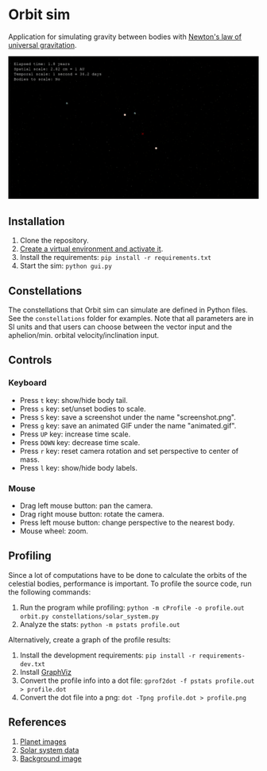 # Orbit sim

Application for simulating gravity between bodies with [Newton's law of universal gravitation](https://en.wikipedia.org/wiki/Newton%27s_law_of_universal_gravitation).

![Animated GIF of a binary star](docs/animated.gif)

## Installation

1. Clone the repository.
2. [Create a virtual environment and activate it](https://docs.python.org/3/library/venv.html).
3. Install the requirements: `pip install -r requirements.txt`
4. Start the sim: `python gui.py`

## Constellations

The constellations that Orbit sim can simulate are defined in Python files. See the `constellations` folder for examples. Note that all parameters are in SI units and that users can choose between the vector input and
the aphelion/min. orbital velocity/inclination input.

## Controls

### Keyboard

* Press `t` key: show/hide body tail.
* Press `s` key: set/unset bodies to scale.
* Press `S` key: save a screenshot under the name "screenshot.png".
* Press `g` key: save an animated GIF under the name "animated.gif".
* Press `UP` key: increase time scale.
* Press `DOWN` key: decrease time scale.
* Press `r` key: reset camera rotation and set perspective to center of mass.
* Press `l` key: show/hide body labels.

### Mouse

* Drag left mouse button: pan the camera.
* Drag right mouse button: rotate the camera.
* Press left mouse button: change perspective to the nearest body.
* Mouse wheel: zoom.

## Profiling

Since a lot of computations have to be done to calculate the orbits of the celestial bodies, performance is important. To profile the source code, run the following commands:

1. Run the program while profiling: `python -m cProfile -o profile.out orbit.py constellations/solar_system.py`
1. Analyze the stats: `python -m pstats profile.out`

Alternatively, create a graph of the profile results:

1. Install the development requirements: `pip install -r requirements-dev.txt`
1. Install [GraphViz](https://graphviz.org)
1. Convert the profile info into a dot file: `gprof2dot -f pstats profile.out > profile.dot`
1. Convert the dot file into a png: `dot -Tpng profile.dot > profile.png`

## References

1. [Planet images](https://deep-fold.itch.io/pixel-planet-generator)
2. [Solar system data](https://nssdc.gsfc.nasa.gov/planetary/factsheet/)
3. [Background image](https://pixabay.com/illustrations/stars-night-dark-sky-space-3750824/)
